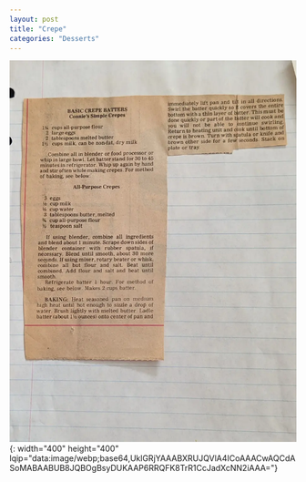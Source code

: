 ```yaml
---
layout: post
title: "Crepe"
categories: "Desserts"
---
```

![Crepe.jpg](/assets/images/Desserts/Crepe.webp){: width="400" height="400" lqip="data:image/webp;base64,UklGRjYAAABXRUJQVlA4ICoAAACwAQCdASoMABAABUB8JQBOgBsyDUKAAP6RRQFK8TrR1CcJadXcNN2iAAA="}

